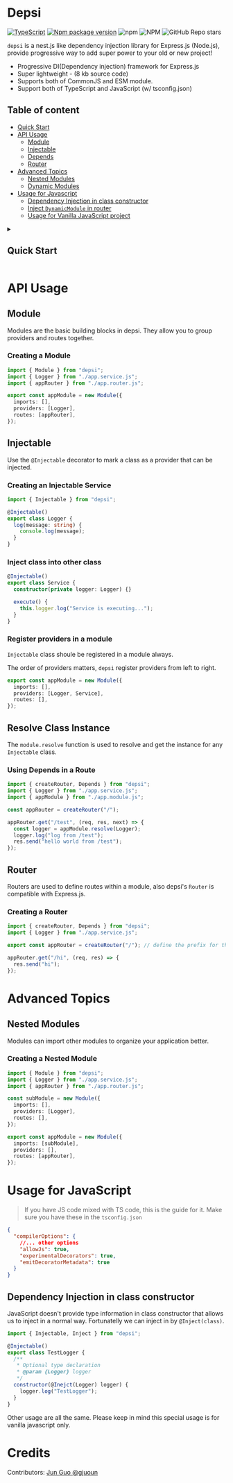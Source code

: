 # Depsi

[![TypeScript](https://img.shields.io/badge/--3178C6?logo=typescript&logoColor=ffffff)](https://www.typescriptlang.org/)
[![Npm package version](https://badgen.net/npm/v/depsi)](https://www.npmjs.com/package/depsi)
![npm](https://img.shields.io/npm/dw/depsi)
![NPM](https://img.shields.io/npm/l/depsi)
![GitHub Repo stars](https://img.shields.io/github/stars/deligenius/depsi?style=social)

`depsi` is a nest.js like dependency injection library for Express.js (Node.js), provide progressive way to add super power to your old or new project!

- Progressive DI(Dependency injection) framework for Express.js
- Super lightweight - (8 kb source code)
- Supports both of CommonJS and ESM module.
- Support both of TypeScript and JavaScript (w/ tsconfig.json)

## Table of content

- [Quick Start](#quick-start)
- [API Usage](#api-usage)
  - [Module](#module)
  - [Injectable](#injectable)
  - [Depends](#depends)
  - [Router](#router)
- [Advanced Topics](#advanced-topics)
  - [Nested Modules](#nested-modules)
  - [Dynamic Modules](#dynamic-modules)
- [Usage for Javascript](#usage-for-javascript)
  - [Dependency Injection in class constructor](#dependency-injection-in-class-constructor)
  - [Inject `DynamicModule` in router](#inject-dynamicmodule-in-router)
  - [Usage for Vanilla JavaScript project](#usage-for-vanilla-javascript-project)

<details><summary><h2>Quick Start</h3></summary>

### Installation

```bash
npm install depsi express @types/express
```

### Update tscofnig.json

Make sure these options are `true` in your `tsconfig.json`

- `experimentalDecorators`
- `emitDecoratorMetadata`

```json
{
  "compilerOptions": {
    //... other options
    "experimentalDecorators": true,
    "emitDecoratorMetadata": true
  }
}
```

### Basic Setup

You'll need to create 4 files to get started, here is our recommended setup.

```typescript
// app.ts
import express from "express";
import { initializeModule } from "depsi";
import { appModule } from "./app.module.js";

async function main() {
  const app = express();

  initializeModule(app, appModule);

  app.listen(3000, () => {
    console.log("Server is running on port 3000");
  });
}
main();
```

```typescript
//app.service.ts
import { Injectable } from "depsi";

@Injectable()
export class Logger {
  log(message: string) {
    console.log(message);
  }
}
```

```typescript
//app.router.ts
import { createRouter } from "depsi";
import { Logger } from "./app.service.js"; // or "./app.service" if you are using CommonJS
import { appModule } from "./app.module.js";

// "/" is the prefix of the router
export const appRouter = createRouter("/");

appRouter.get("/hi", (req, res) => {
  res.send("hi");
});

appRouter.get("/test", (req, res, next) => {
  // we can resolve the Logger service from the appModule
  const logger = appModule.resolve(Logger);
  logger.log("log from /test");

  res.send("hello world from /test");
});
```

```typescript
//app.module.ts
import { appRouter } from "./app.router.js"; // or "./app.router" if you are using CommonJS
import { Module } from "depsi";
import { Logger } from "./app.service.js"; // or "./app.service" if you are using CommonJS

export const appModule = new Module({
  imports: [],
  providers: [Logger],
  routes: [appRouter],
});
```

### You're good to go

Now, run your app and see your log by hitting
`curl localhost:3000/test`

</details>

# API Usage

## Module

Modules are the basic building blocks in depsi. They allow you to group providers and routes together.

### Creating a Module

```typescript
import { Module } from "depsi";
import { Logger } from "./app.service.js";
import { appRouter } from "./app.router.js";

export const appModule = new Module({
  imports: [],
  providers: [Logger],
  routes: [appRouter],
});
```

## Injectable

Use the `@Injectable` decorator to mark a class as a provider that can be injected.

### Creating an Injectable Service

```typescript
import { Injectable } from "depsi";

@Injectable()
export class Logger {
  log(message: string) {
    console.log(message);
  }
}
```

### Inject class into other class

```ts
@Injectable()
export class Service {
  constructor(private logger: Logger) {}

  execute() {
    this.logger.log("Service is executing...");
  }
}
```

### Register providers in a module

`Injectable` class shoule be registered in a module always.

The order of providers matters, `depsi` register providers from left to right.

```ts
export const appModule = new Module({
  imports: [],
  providers: [Logger, Service],
  routes: [],
});
```

## Resolve Class Instance

The `module.resolve` function is used to resolve and get the instance for any `Injectable` class.

### Using Depends in a Route

```typescript
import { createRouter, Depends } from "depsi";
import { Logger } from "./app.service.js";
import { appModule } from "./app.module.js";

const appRouter = createRouter("/");

appRouter.get("/test", (req, res, next) => {
  const logger = appModule.resolve(Logger);
  logger.log("log from /test");
  res.send("hello world from /test");
});
```

## Router

Routers are used to define routes within a module, also depsi's `Router` is compatible with Express.js.

### Creating a Router

```typescript
import { createRouter, Depends } from "depsi";
import { Logger } from "./app.service.js";

export const appRouter = createRouter("/"); // define the prefix for the router

appRouter.get("/hi", (req, res) => {
  res.send("hi");
});
```

###

# Advanced Topics

## Nested Modules

Modules can import other modules to organize your application better.

### Creating a Nested Module

```typescript
import { Module } from "depsi";
import { Logger } from "./app.service.js";
import { appRouter } from "./app.router.js";

const subModule = new Module({
  imports: [],
  providers: [Logger],
  routes: [],
});

export const appModule = new Module({
  imports: [subModule],
  providers: [],
  routes: [appRouter],
});
```

# Usage for JavaScript

> If you have JS code mixed with TS code, this is the guide for it.
> Make sure you have these in the `tsconfig.json`

```json
{
  "compilerOptions": {
    //... other options
    "allowJs": true,
    "experimentalDecorators": true,
    "emitDecoratorMetadata": true
  }
}
```

## Dependency Injection in class constructor

JavaScript doesn't provide type information in class constructor that allows us to inject in a normal way. Fortunatelly we can inject in by `@Inject(class)`.

```javascript
import { Injectable, Inject } from "depsi";

@Injectable()
export class TestLogger {
  /**
   * Optional type declaration
   * @param {Logger} logger
   */
  constructor(@Inejct(Logger) logger) {
    logger.log("TestLogger");
  }
}
```

Other usage are all the same. Please keep in mind this special usage is for vanilla javascript only.

# Credits

Contributors: [Jun Guo @gjuoun](https://github.com/gjuoun)
